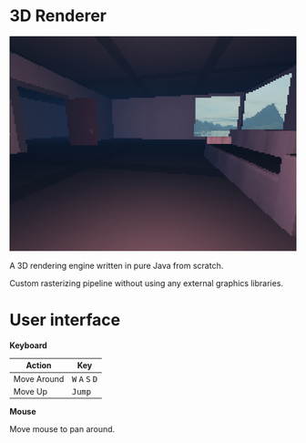 # 3D Renderer
![screenshit](screenshots/screenshot1.png)

A 3D rendering engine written in pure Java from scratch. 

Custom rasterizing pipeline without using any external graphics libraries.

# User interface

**Keyboard**

| Action | Key |
|--------|-----|
| Move Around | <kbd>W</kbd> <kbd>A</kbd> <kbd>S</kbd> <kbd>D</kbd>|
| Move Up |  <kbd>Jump</kbd> |

**Mouse**

Move mouse to pan around.